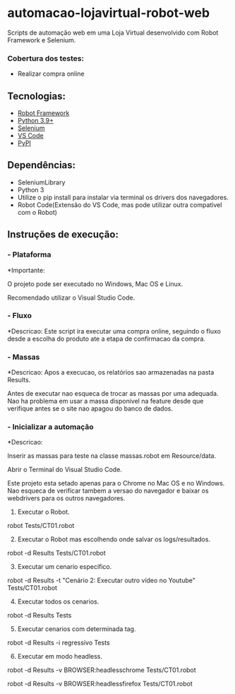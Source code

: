 # automacao-lojavirtual-robot-web

Scripts de automação web em uma Loja Virtual desenvolvido com Robot Framework e Selenium.

### Cobertura dos testes:

* Realizar compra online

## Tecnologias:

* [Robot Framework](https://robotframework.org/)
* [Python 3.9+](https://www.python.org/)
* [Selenium](https://robotframework.org/SeleniumLibrary/SeleniumLibrary.html)
* [VS Code](https://code.visualstudio.com/)
* [PyPI](https://pypi.org/project/selenium/)

## Dependências:

* SeleniumLibrary
* Python 3
* Utilize o pip install para instalar via terminal os drivers dos navegadores.
* Robot Code(Extensão do VS Code, mas pode utilizar outra compativel com o Robot)

## Instruções de execução:

### - Plataforma

*Importante:

O projeto pode ser executado no Windows, Mac OS e Linux.

Recomendado utilizar o Visual Studio Code.

### - Fluxo

*Descricao: Este script ira executar uma compra online, seguindo o fluxo desde a escolha do produto ate a etapa de confirmacao da compra.

### - Massas

*Descricao:
Apos a execucao, os relatórios sao armazenadas na pasta Results.

Antes de executar nao esqueca de trocar as massas por uma adequada. Nao ha problema em usar a massa disponivel na feature desde que verifique antes se o site nao apagou do banco de dados.

### - Inicializar a automação

*Descricao:

Inserir as massas para teste na classe massas.robot em Resource/data.

Abrir o Terminal do Visual Studio Code.

Este projeto esta setado apenas para o Chrome no Mac OS e no Windows. Nao esqueca de verificar tambem a versao do navegador e baixar os webdrivers para os outros navegadores.

1. Executar o Robot.

robot Tests/CT01.robot

2. Executar o Robot mas escolhendo onde salvar os logs/resultados.

robot -d Results Tests/CT01.robot

3. Executar um cenario especifico.

robot -d Results -t "Cenário 2: Executar outro vídeo no Youtube" Tests/CT01.robot

4. Executar todos os cenarios.

robot -d Results Tests

5. Executar cenarios com determinada tag.

robot -d Results -i regressivo Tests

6. Executar em modo headless.

robot -d Results -v BROWSER:headlesschrome Tests/CT01.robot

robot -d Results -v BROWSER:headlessfirefox Tests/CT01.robot
